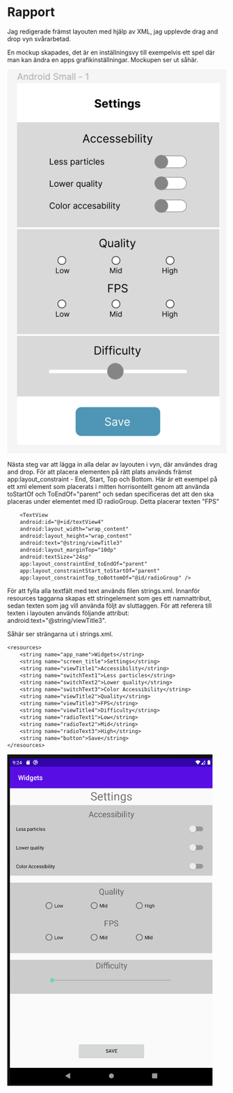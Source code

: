 
# Rapport

Jag redigerade främst layouten med hjälp av XML, jag upplevde drag and drop vyn svårarbetad. 

En mockup skapades, det är en inställningsvy till exempelvis ett spel där man kan ändra
en apps grafikinställningar. Mockupen ser ut såhär.

![](Mockup.png)

Nästa steg var att lägga in alla delar av layouten i vyn, där användes drag and drop. För att
placera elementen på rätt plats används främst app:layout_constraint - End, Start, Top och 
Bottom. Här är ett exempel på ett xml element som placerats i mitten horrisontellt genom
att använda toStartOf och ToEndOf="parent" och sedan specificeras det att den ska placeras
under elementet med ID radioGroup. Detta placerar texten "FPS"

        <TextView
        android:id="@+id/textView4"
        android:layout_width="wrap_content"
        android:layout_height="wrap_content"
        android:text="@string/viewTitle3"
        android:layout_marginTop="10dp"
        android:textSize="24sp"
        app:layout_constraintEnd_toEndOf="parent"
        app:layout_constraintStart_toStartOf="parent"
        app:layout_constraintTop_toBottomOf="@id/radioGroup" />

För att fylla alla textfält med text används filen strings.xml. Innanför resources taggarna
skapas ett stringelement som ges ett namnattribut, sedan texten som jag vill använda följt av
sluttaggen. För att referera till texten i layouten används följande attribut:
android:text="@string/viewTitle3".

Såhär ser strängarna ut i strings.xml.

    <resources>
        <string name="app_name">Widgets</string>
        <string name="screen_title">Settings</string>
        <string name="viewTitle1">Accessibility</string>
        <string name="switchText1">Less particles</string>
        <string name="switchText2">Lower quality</string>
        <string name="switchText3">Color Accessibility</string>
        <string name="viewTitle2">Quality</string>
        <string name="viewTitle3">FPS</string>
        <string name="viewTitle4">Difficulty</string>
        <string name="radioText1">Low</string>
        <string name="radioText2">Mid</string>
        <string name="radioText3">High</string>
        <string name="button">Save</string>
    </resources>

![](Result.png)